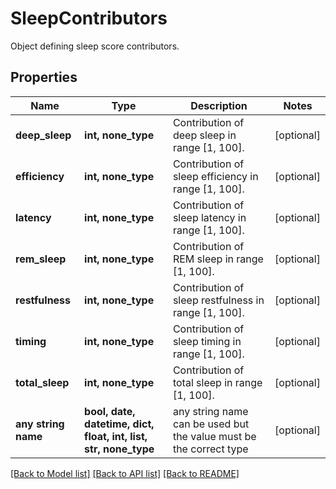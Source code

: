 # SleepContributors

Object defining sleep score contributors.

## Properties
Name | Type | Description | Notes
------------ | ------------- | ------------- | -------------
**deep_sleep** | **int, none_type** | Contribution of deep sleep in range [1, 100]. | [optional] 
**efficiency** | **int, none_type** | Contribution of sleep efficiency in range [1, 100]. | [optional] 
**latency** | **int, none_type** | Contribution of sleep latency in range [1, 100]. | [optional] 
**rem_sleep** | **int, none_type** | Contribution of REM sleep in range [1, 100]. | [optional] 
**restfulness** | **int, none_type** | Contribution of sleep restfulness in range [1, 100]. | [optional] 
**timing** | **int, none_type** | Contribution of sleep timing in range [1, 100]. | [optional] 
**total_sleep** | **int, none_type** | Contribution of total sleep in range [1, 100]. | [optional] 
**any string name** | **bool, date, datetime, dict, float, int, list, str, none_type** | any string name can be used but the value must be the correct type | [optional]

[[Back to Model list]](../README.md#documentation-for-models) [[Back to API list]](../README.md#documentation-for-api-endpoints) [[Back to README]](../README.md)


